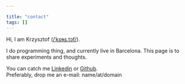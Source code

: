 ```yaml
---

title: "contact"
tags: []
---
```


Hi,  I am Krzysztof ([/ˈkʂɘʂ.tɔf/](https://en.wiktionary.org/wiki/Krzysztof)). 

I do programming thing, and currently live in Barcelona. This page is to share experiments and thoughts.

You can catch me [Linkedin](https://www.linkedin.com/in/kornakiewicz/) or [Github](https://github.com/kkornakiewicz).  
Preferably, drop me an e-mail: name/at/domain
